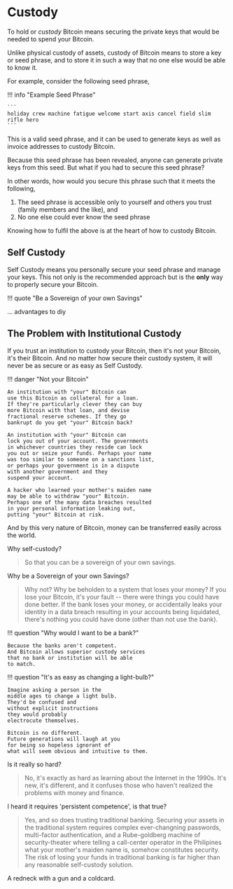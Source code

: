 # Custody

To hold or *custody* Bitcoin means 
 securing the private keys that would be needed
 to spend your Bitcoin.

Unlike physical custody of assets, 
 custody of Bitcoin 
 means to store a key or seed phrase,
 and to store it in such a way that no one else
 would be able to know it.

For example, consider the following seed phrase,

!!! info "Example Seed Phrase"

    ```
    holiday crew machine fatigue welcome start axis cancel field slim rifle hero
    ```

This is a valid seed phrase, 
 and it can be used to generate keys
 as well as invoice addresses to custody Bitcoin.

Because this seed phrase has been revealed,
 anyone can generate private keys from this seed.
 But what if you had to secure this seed phrase?

In other words, how would you secure this phrase 
 such that it meets the following,

1. The seed phrase is accessible only to yourself
 and others you trust (family members and the like), and
1. No one else could ever know the seed phrase

Knowing how to fulfil the above 
 is at the heart of how to custody Bitcoin.

## Self Custody

Self Custody means you personally 
 secure your seed phrase and manage your keys.
 This not only is the recommended approach but
 is the **only** way to properly secure your
 Bitcoin.

!!! quote "Be a Sovereign of your own Savings"

... advantages to diy

## The Problem with Institutional Custody

If you trust an institution to custody your Bitcoin,
 then it's not your Bitcoin, it's their Bitcoin.
 And no matter how secure their custody system,
 it will never be as secure or as easy as Self Custody.

!!! danger "Not your Bitcoin"
    
    An institution with "your" Bitcoin can
    use this Bitcoin as collateral for a loan.
    If they're particularly clever they can buy
    more Bitcoin with that loan, and devise
    fractional reserve schemes. If they go
    bankrupt do you get "your" Bitcoin back?
    
    An institution with "your" Bitcoin can 
    lock you out of your account. The governments
    in whichever countries they reside can lock
    you out or seize your funds. Perhaps your name
    was too similar to someone on a sanctions list,
    or perhaps your government is in a dispute
    with another government and they 
    suspend your account.

    A hacker who learned your mother's maiden name
    may be able to withdraw "your" Bitcoin. 
    Perhaps one of the many data breaches resulted
    in your personal information leaking out,
    putting "your" Bitcoin at risk.






And by this very nature of Bitcoin, 
 money can be transferred easily across the world.



Why self-custody?

> So that you can be a sovereign of your own savings.


Why be a Sovereign of your own Savings?

> Why not? Why be beholden to a system that loses your money?
> If you lose your Bitcoin, it's your fault -- there were things you could have done better.
> If the bank loses your money, or accidentally leaks your identity in a data breach resulting in your accounts being liquidated, there's nothing you could have done (other than not use the bank).


!!! question "Why would I want to be a bank?"
    
    Because the banks aren't competent. 
    And Bitcoin allows superior custody services 
    that no bank or institution will be able 
    to match.

!!! question "It's as easy as changing a light-bulb?"
    
    Imagine asking a person in the 
    middle ages to change a light bulb. 
    They'd be confused and 
    without explicit instructions
    they would probably
    electrocute themselves.
    
    Bitcoin is no different. 
    Future generations will laugh at you
    for being so hopeless ignorant of
    what will seem obvious and intuitive to them.



Is it really so hard?

> No, it's exactly as hard as learning about the Internet in the 1990s.
> It's new, it's different, and it confuses those who haven't realized the problems with money and finance.


I heard it requires 'persistent competence', is that true?

> Yes, and so does trusting traditional banking.
> Securing your assets in the traditional system requires complex ever-changning passwords, multi-factor authentication, and a Rube-goldberg machine of security-theater where telling a call-center operator in the Philipines what your mother's maiden name is, somehow constitutes security.
> The risk of losing your funds in traditional banking is far higher than any reasonable self-custody solution.

A redneck with a gun and a coldcard.
